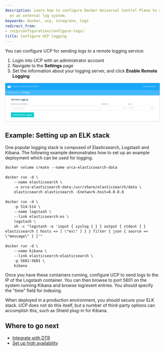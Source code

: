 ```yaml
---
description: Learn how to configure Docker Universal Control Plane to store your logs
  on an external log system.
keywords: docker, ucp, integrate, logs
redirect_from:
- /ucp/configuration/configure-logs/
title: Configure UCP logging
---
```


You can configure UCP for sending logs to a remote logging service:

1. Login into UCP with an administrator account
2. Navigate to the **Settings** page
3. Set the information about your logging server, and click
**Enable Remote Logging**

![](../images/settings-log.png)

## Example: Setting up an ELK stack

One popular logging stack is composed of Elasticsearch, Logstash and
Kibana. The following example demonstrates how to set up an example
deployment which can be used for logging.

```none
docker volume create --name orca-elasticsearch-data

docker run -d \
    --name elasticsearch \
    -v orca-elasticsearch-data:/usr/share/elasticsearch/data \
    elasticsearch elasticsearch -Enetwork.host=0.0.0.0

docker run -d \
    -p 514:514 \
    --name logstash \
    --link elasticsearch:es \
    logstash \
    sh -c "logstash -e 'input { syslog { } } output { stdout { } elasticsearch { hosts => [ \"es\" ] } } filter { json { source => \"message\" } }'"

docker run -d \
    --name kibana \
    --link elasticsearch:elasticsearch \
    -p 5601:5601 \
    kibana
```

Once you have these containers running, configure UCP to send logs to
the IP of the Logstash container. You can then browse to port 5601 on the system
running Kibana and browse log/event entries. You should specify the "time"
field for indexing.

When deployed in a production environment, you should secure your ELK
stack. UCP does not do this itself, but a number of third-party
options can accomplish this, such as Shield plug-in for Kibana.

## Where to go next

* [Integrate with DTR](dtr-integration.md)
* [Set up high availability](../high-availability/set-up-high-availability.md)